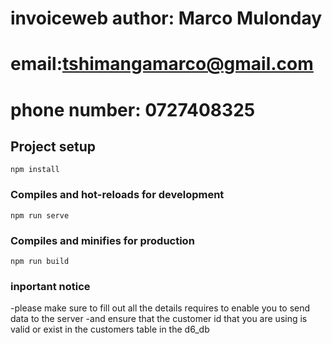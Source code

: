 # invoiceweb author: Marco Mulonday
# email:tshimangamarco@gmail.com
# phone number: 0727408325

## Project setup
```
npm install
```

### Compiles and hot-reloads for development
```
npm run serve
```

### Compiles and minifies for production
```
npm run build

```
### inportant notice 
-please make sure to fill out all the details requires to enable you to send data to the server
-and ensure that the customer id that you are using is valid or exist in the customers table in the d6_db
